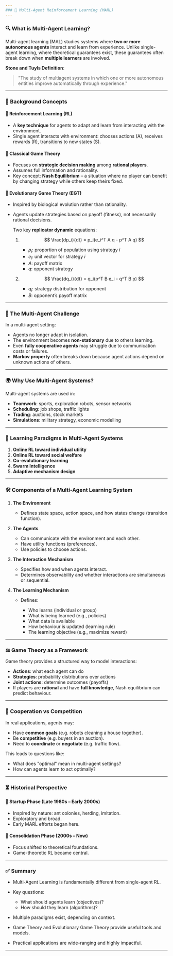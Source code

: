 ```yaml
---
### 📘 Multi-Agent Reinforcement Learning (MARL)
---
```


### 🔍 What is Multi-Agent Learning?

Multi-agent learning (MAL) studies systems where **two or more autonomous agents** interact and learn from experience. Unlike single-agent learning, where theoretical guarantees exist, these guarantees often break down when **multiple learners** are involved.

**Stone and Tuyls Definition**:

> "The study of multiagent systems in which one or more autonomous entities improve automatically through experience."

---

### 🧠 Background Concepts

#### 🔁 Reinforcement Learning (RL)

- A **key technique** for agents to adapt and learn from interacting with the environment.
- Single agent interacts with environment: chooses actions (A), receives rewards (R), transitions to new states (S).

#### 🎲 Classical Game Theory

- Focuses on **strategic decision making** among **rational players**.
- Assumes full information and rationality.
- Key concept: **Nash Equilibrium** – a situation where no player can benefit by changing strategy while others keep theirs fixed.

#### 🧬 Evolutionary Game Theory (EGT)

- Inspired by biological evolution rather than rationality.
- Agents update strategies based on payoff (fitness), not necessarily rational decisions.

  Two key **replicator dynamic** equations:

  1. $$
     \frac{dp_i}{dt} = p_i(e_i^T A q - p^T A q)
     $$

     - $p_i$: proportion of population using strategy $i$
     - $e_i$: unit vector for strategy $i$
     - $A$: payoff matrix
     - $q$: opponent strategy

  2. $$
     \frac{dq_i}{dt} = q_i(p^T B e_i - q^T B p)
     $$

     - $q_i$: strategy distribution for opponent
     - $B$: opponent’s payoff matrix

---

### 🚨 The Multi-Agent Challenge

In a multi-agent setting:

- Agents no longer adapt in isolation.
- The environment becomes **non-stationary** due to others learning.
- Even **fully cooperative agents** may struggle due to communication costs or failures.
- **Markov property** often breaks down because agent actions depend on unknown actions of others.

---

### 🌍 Why Use Multi-Agent Systems?

Multi-agent systems are used in:

- **Teamwork**: sports, exploration robots, sensor networks
- **Scheduling**: job shops, traffic lights
- **Trading**: auctions, stock markets
- **Simulations**: military strategy, economic modelling

---

### 🧩 Learning Paradigms in Multi-Agent Systems

1. **Online RL toward individual utility**
2. **Online RL toward social welfare**
3. **Co-evolutionary learning**
4. **Swarm Intelligence**
5. **Adaptive mechanism design**

---

### 🛠️ Components of a Multi-Agent Learning System

1. **The Environment**

   - Defines state space, action space, and how states change (transition function).

2. **The Agents**

   - Can communicate with the environment and each other.
   - Have utility functions (preferences).
   - Use policies to choose actions.

3. **The Interaction Mechanism**

   - Specifies how and when agents interact.
   - Determines observability and whether interactions are simultaneous or sequential.

4. **The Learning Mechanism**

   - Defines:

     - Who learns (individual or group)
     - What is being learned (e.g., policies)
     - What data is available
     - How behaviour is updated (learning rule)
     - The learning objective (e.g., maximize reward)

---

### ⚖️ Game Theory as a Framework

Game theory provides a structured way to model interactions:

- **Actions**: what each agent can do
- **Strategies**: probability distributions over actions
- **Joint actions**: determine outcomes (payoffs)
- If players are **rational** and have **full knowledge**, Nash equilibrium can predict behaviour.

---

### 🤝 Cooperation vs Competition

In real applications, agents may:

- Have **common goals** (e.g. robots cleaning a house together).
- Be **competitive** (e.g. buyers in an auction).
- Need to **coordinate** or **negotiate** (e.g. traffic flow).

This leads to questions like:

- What does "optimal" mean in multi-agent settings?
- How can agents learn to act optimally?

---

### ⏳ Historical Perspective

#### 📌 Startup Phase (Late 1980s – Early 2000s)

- Inspired by nature: ant colonies, herding, imitation.
- Exploratory and broad.
- Early MARL efforts began here.

#### 📌 Consolidation Phase (2000s – Now)

- Focus shifted to theoretical foundations.
- Game-theoretic RL became central.

---

### ✅ Summary

- Multi-Agent Learning is fundamentally different from single-agent RL.
- Key questions:

  - What should agents learn (objectives)?
  - How should they learn (algorithms)?

- Multiple paradigms exist, depending on context.
- Game Theory and Evolutionary Game Theory provide useful tools and models.
- Practical applications are wide-ranging and highly impactful.

---
